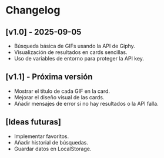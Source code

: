 # Changelog

## [v1.0] - 2025-09-05
- Búsqueda básica de GIFs usando la API de Giphy.
- Visualización de resultados en cards sencillas.
- Uso de variables de entorno para proteger la API key.

## [v1.1] - Próxima versión
- Mostrar el título de cada GIF en la card.
- Mejorar el diseño visual de las cards.
- Añadir mensajes de error si no hay resultados o la API falla.

## [Ideas futuras]
- Implementar favoritos.
- Añadir historial de búsquedas.
- Guardar datos en LocalStorage.